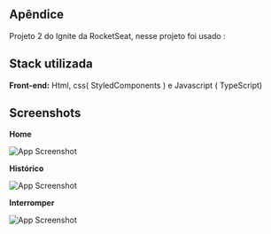 

## Apêndice

Projeto 2 do Ignite da RocketSeat, nesse projeto foi usado  : 


## Stack utilizada

**Front-end:** Html, css( StyledComponents ) e Javascript ( TypeScript)



## Screenshots

**Home**

![App Screenshot](https://i.postimg.cc/65tpPN7Z/image.png)


**Histórico** 

![App Screenshot](https://i.postimg.cc/RFMLZZXB/image.png)


**Interromper**

![App Screenshot](https://i.postimg.cc/2ygWhkF3/image.png)
